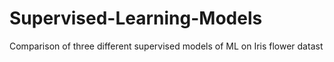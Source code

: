 # Supervised-Learning-Models
Comparison of three different supervised models of ML on Iris flower datast
